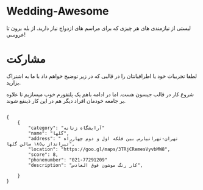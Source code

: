 # Wedding-Awesome

لیستی از نیازمندی های هر چیزی که برای مراسم های ازدواج نیاز دارید. از بله برون تا عروسی!
# مشارکت

لطفا تجربیات خود یا اطرافیانتان را در قالبی که در زیر توضیح خواهم داد با ما به اشتراک بزارید.

شروع کار در قالب جیسون هست. اما در ادامه باهم یک پلتفورم خوب میسازیم تا علاوه بر جامعه خودمان افراد دیگر هم در این کار ذینفع شوند.

```

{
    {
        "category": "آرایشگاه زنانه"
        "name": "گلها",
        "address": " تهران-تهرانپارس بين فلكه اول و دوم چهارراه تيرانداز پ١٨٥ سالن گلها",
        "location": "https://goo.gl/maps/3TRjCRemesVyvbMW8",
        "score": 8,
        "phonenumber": "021-77291209"
        "description": "کار رنگ موشون فوق العادس",
    
	}
}
```

